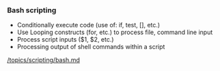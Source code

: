 
### Bash scripting
* Conditionally execute code (use of: if, test, [], etc.)
* Use Looping constructs (for, etc.) to process file, command line input
* Process script inputs ($1, $2, etc.)
* Processing output of shell commands within a script

[/topics/scripting/bash.md](/topics/scripting/bash.md)